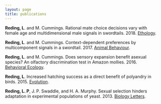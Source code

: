 ```yaml
---
layout: page
title: publications
---
```


__Reding, L__. and M. Cummings. Rational mate choice decisions vary with female age and multidimensional male signals in swordtails. 2018. [Ethology](https://onlinelibrary.wiley.com/doi/abs/10.1111/eth.12769).

__Reding, L__. and M. Cummings. Context-dependent preferences by multicomponent signals in a swordtail. 2017. [Animal Behaviour](http://www.sciencedirect.com/science/article/pii/S0003347217301549).

__Reding, L__. and M. Cummings. Does sensory expansion benefit asexual species? An olfactory discrimination test in Amazon mollies. 2016. [Behavioral Ecology](http://beheco.oxfordjournals.org/content/early/2015/10/07/beheco.arv168.short?rss=1).

__Reding, L__. Increased hatching success as a direct benefit of polyandry in birds. 2015. [Evolution](http://onlinelibrary.wiley.com/doi/10.1111/evo.12553/full).

__Reding, L. P__, J. P. Swaddle, and H. A. Murphy. Sexual selection hinders adaptation in experimental populations of yeast. 2013. [Biology Letters](http://rsbl.royalsocietypublishing.org/content/9/3/20121202.short).
